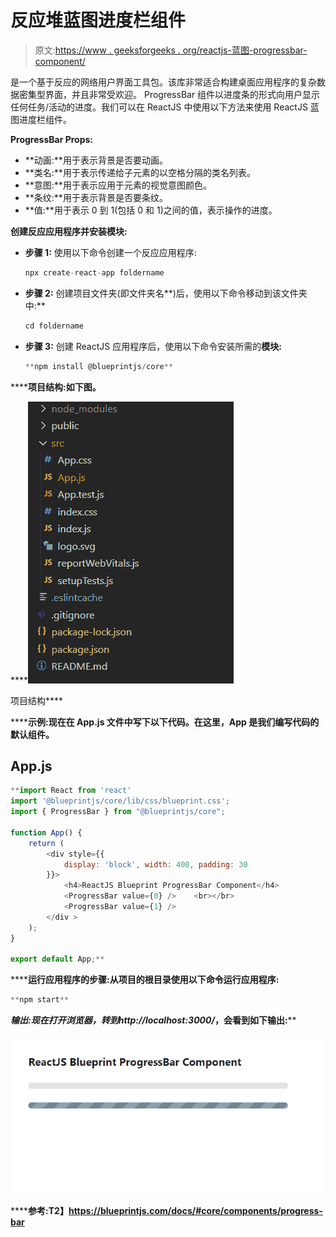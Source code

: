 # 反应堆蓝图进度栏组件

> 原文:[https://www . geeksforgeeks . org/reactjs-蓝图-progressbar-component/](https://www.geeksforgeeks.org/reactjs-blueprint-progressbar-component/)

是一个基于反应的网络用户界面工具包。该库非常适合构建桌面应用程序的复杂数据密集型界面，并且非常受欢迎。 ProgressBar 组件以进度条的形式向用户显示任何任务/活动的进度。我们可以在 ReactJS 中使用以下方法来使用 ReactJS 蓝图进度栏组件。

**ProgressBar Props:**

*   **动画:**用于表示背景是否要动画。
*   **类名:**用于表示传递给子元素的以空格分隔的类名列表。
*   **意图:**用于表示应用于元素的视觉意图颜色。
*   **条纹:**用于表示背景是否要条纹。
*   **值:**用于表示 0 到 1(包括 0 和 1)之间的值，表示操作的进度。

**创建反应应用程序并安装模块:**

*   **步骤 1:** 使用以下命令创建一个反应应用程序:

    ```jsx
    npx create-react-app foldername
    ```

*   **步骤 2:** 创建项目文件夹(即文件夹名**)后，使用以下命令移动到该文件夹中:**

    ```jsx
    cd foldername
    ```

*   **步骤 3:** 创建 ReactJS 应用程序后，使用以下命令安装所需的****模块:****

    ```jsx
    **npm install @blueprintjs/core**
    ```

******项目结构:**如下图。****

****![](img/f04ae0d8b722a9fff0bd9bd138b29c23.png)

项目结构**** 

******示例:**现在在 **App.js** 文件中写下以下代码。在这里，App 是我们编写代码的默认组件。****

## ****App.js****

```jsx
**import React from 'react'
import '@blueprintjs/core/lib/css/blueprint.css';
import { ProgressBar } from "@blueprintjs/core";

function App() {
    return (
        <div style={{
            display: 'block', width: 400, padding: 30
        }}>
            <h4>ReactJS Blueprint ProgressBar Component</h4>
            <ProgressBar value={0} />    <br></br>
            <ProgressBar value={1} /> 
        </div >
    );
}

export default App;**
```

******运行应用程序的步骤:**从项目的根目录使用以下命令运行应用程序:****

```jsx
**npm start**
```

******输出:**现在打开浏览器，转到***http://localhost:3000/***，会看到如下输出:****

****![](img/0c8524d6242680d3c7129ab56298f711.png)****

******参考:**T2】https://blueprintjs.com/docs/#core/components/progress-bar****